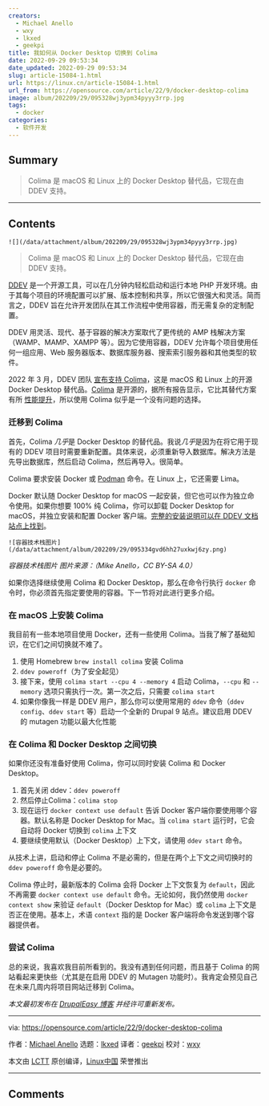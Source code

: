```yaml
---
creators:
  - Michael Anello
  - wxy
  - lkxed
  - geekpi
title: 我如何从 Docker Desktop 切换到 Colima
date: 2022-09-29 09:53:34
date_updated: 2022-09-29 09:53:34
slug: article-15084-1.html
url: https://linux.cn/article-15084-1.html
url_from: https://opensource.com/article/22/9/docker-desktop-colima
image: album/202209/29/095328wj3ypm34pyyy3rrp.jpg
tags:
  - docker
categories:
  - 软件开发
---
```


## Summary

> Colima 是 macOS 和 Linux 上的 Docker Desktop 替代品，它现在由 DDEV 支持。

***

<!-- more -->

## Contents

`![](/data/attachment/album/202209/29/095328wj3ypm34pyyy3rrp.jpg)`

> 
> Colima 是 macOS 和 Linux 上的 Docker Desktop 替代品，它现在由 DDEV 支持。
> 
> 
> 

[DDEV](https://github.com/drud/ddev) 是一个开源工具，可以在几分钟内轻松启动和运行本地 PHP 开发环境。由于其每个项目的环境配置可以扩展、版本控制和共享，所以它很强大和灵活。简而言之，DDEV 旨在允许开发团队在其工作流程中使用容器，而无需复杂的定制配置。

DDEV 用灵活、现代、基于容器的解决方案取代了更传统的 AMP 栈解决方案（WAMP、MAMP、XAMPP 等）。因为它使用容器，DDEV 允许每个项目使用任何一组应用、Web 服务器版本、数据库服务器、搜索索引服务器和其他类型的软件。

2022 年 3 月，DDEV 团队 [宣布支持 Colima](https://ddev.com/ddev-local/docker-desktop-alternatives-arrive-for-ddev-colima/)，这是 macOS 和 Linux 上的开源 Docker Desktop 替代品。[Colima](https://github.com/abiosoft/colima) 是开源的，据所有报告显示，它比其替代方案有所 [性能提升](https://ddev.com/ddev-local/docker-desktop-and-colima-benchmarking-on-macos/)，所以使用 Colima 似乎是一个没有问题的选择。

### 迁移到 Colima

首先，Colima *几乎*是 Docker Desktop 的替代品。我说*几乎*是因为在将它用于现有的 DDEV 项目时需要重新配置。具体来说，必须重新导入数据库。解决方法是先导出数据库，然后启动 Colima，然后再导入。很简单。

Colima 要求安装 Docker 或 [Podman](https://opensource.com/article/22/2/start-running-containers) 命令。在 Linux 上，它还需要 Lima。

Docker 默认随 Docker Desktop for macOS 一起安装，但它也可以作为独立命令使用。如果你想要 100% 纯 Colima，你可以卸载 Docker Desktop for macOS，并独立安装和配置 Docker 客户端。[完整的安装说明可以在 DDEV 文档站点上找到](https://ddev.readthedocs.io/en/stable/users/docker_installation/#macos-installation-colima)。

`![容器技术栈图片](/data/attachment/album/202209/29/095334gvd6hh27uxkwj6zy.png)`

*容器技术栈图片 图片来源：（Mike Anello，CC BY-SA 4.0）*

如果你选择继续使用 Colima 和 Docker Desktop，那么在命令行执行 `docker` 命令时，你必须首先指定要使用的容器。下一节将对此进行更多介绍。

### 在 macOS 上安装 Colima

我目前有一些本地项目使用 Docker，还有一些使用 Colima。当我了解了基础知识，在它们之间切换就不难了。

1. 使用 Homebrew `brew install colima` 安装 Colima
2. `ddev poweroff`（为了安全起见）
3. 接下来，使用 `colima start --cpu 4 --memory 4` 启动 Colima，`--cpu` 和 `--memory` 选项只需执行一次。第一次之后，只需要 `colima start`
4. 如果你像我一样是 DDEV 用户，那么你可以使用常用的 `ddev` 命令（`ddev config`、`ddev start` 等）启动一个全新的 Drupal 9 站点。建议启用 DDEV 的 mutagen 功能以最大化性能

### 在 Colima 和 Docker Desktop 之间切换

如果你还没有准备好使用 Colima，你可以同时安装 Colima 和 Docker Desktop。

1. 首先关闭 ddev：`ddev poweroff`
2. 然后停止Colima：`colima stop`
3. 现在运行 `docker context use default` 告诉 Docker 客户端你要使用哪个容器。默认名称是 Docker Desktop for Mac。当 `colima start` 运行时，它会自动将 Docker 切换到 `colima` 上下文
4. 要继续使用默认（Docker Desktop）上下文，请使用 `ddev start` 命令。

从技术上讲，启动和停止 Colima 不是必需的，但是在两个上下文之间切换时的 `ddev poweroff` 命令是必要的。

Colima 停止时，最新版本的 Colima 会将 Docker 上下文恢复为 `default`，因此不再需要 `docker context use default` 命令。无论如何，我仍然使用 `docker context show` 来验证 `default`（Docker Desktop for Mac）或 `colima` 上下文是否正在使用。基本上，术语 `context` 指的是 Docker 客户端将命令发送到哪个容器提供者。

### 尝试 Colima

总的来说，我喜欢我目前所看到的。我没有遇到任何问题，而且基于 Colima 的网站看起来更快些（尤其是在启用 DDEV 的 Mutagen 功能时）。我肯定会预见自己在未来几周内将项目网站迁移到 Colima。

*本文最初发布在 [DrupalEasy 博客](https://www.drupaleasy.com/news) 并经许可重新发布。*

---

via: <https://opensource.com/article/22/9/docker-desktop-colima>

作者：[Michael Anello](https://opensource.com/users/ultimike) 选题：[lkxed](https://github.com/lkxed) 译者：[geekpi](https://github.com/geekpi) 校对：[wxy](https://github.com/wxy)

本文由 [LCTT](https://github.com/LCTT/TranslateProject) 原创编译，[Linux中国](https://linux.cn/) 荣誉推出

***

## Comments
